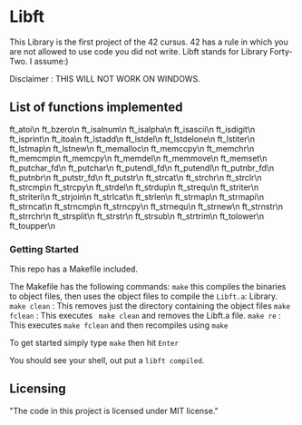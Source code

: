 # Libft
This Library is the first project of the 42 cursus. 42 has a rule in which you are not allowed to use code you did not write. Libft stands for Library Forty-Two. I assume:)

Disclaimer : THIS WILL NOT WORK ON WINDOWS. 

## List of functions implemented
ft_atoi\n
ft_bzero\n
ft_isalnum\n
ft_isalpha\n
ft_isascii\n
ft_isdigit\n
ft_isprint\n
ft_itoa\n
ft_lstadd\n
ft_lstdel\n
ft_lstdelone\n
ft_lstiter\n
ft_lstmap\n
ft_lstnew\n
ft_memalloc\n
ft_memccpy\n
ft_memchr\n
ft_memcmp\n
ft_memcpy\n
ft_memdel\n
ft_memmove\n
ft_memset\n
ft_putchar_fd\n
ft_putchar\n
ft_putendl_fd\n
ft_putendl\n
ft_putnbr_fd\n
ft_putnbr\n
ft_putstr_fd\n
ft_putstr\n
ft_strcat\n
ft_strchr\n
ft_strclr\n
ft_strcmp\n
ft_strcpy\n
ft_strdel\n
ft_strdup\n
ft_strequ\n
ft_striter\n
ft_striteri\n
ft_strjoin\n
ft_strlcat\n
ft_strlen\n
ft_strmap\n
ft_strmapi\n
ft_strncat\n
ft_strncmp\n
ft_strncpy\n
ft_strnequ\n
ft_strnew\n
ft_strnstr\n
ft_strrchr\n
ft_strsplit\n
ft_strstr\n
ft_strsub\n
ft_strtrim\n
ft_tolower\n
ft_toupper\n

### Getting Started
This repo has a Makefile included.

The Makefile has the following commands:
`make` this compiles the binaries to object files, then uses the object files to compile the `Libft.a`:  Library.
`make clean` : This removes just the directory containing the object files
`make fclean` : This executes ` make clean` and removes the Libft.a file.
`make re` : This executes `make fclean` and then recompiles using `make`

To get started simply type `make` then hit `Enter`

You should see your shell, out put a `libft compiled`.

## Licensing
"The code in this project is licensed under MIT license."